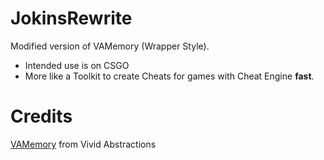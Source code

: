 # JokinsRewrite
Modified version of VAMemory (Wrapper Style).
- Intended use is on CSGO
- More like a Toolkit to create Cheats for games with Cheat Engine **fast**.

# Credits
[VAMemory](https://vivid-abstractions.net/logical/programming/vamemory-c-memory-class-net-3-5/ "VAMemory") from Vivid Abstractions
